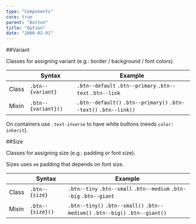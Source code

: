 ```yaml
---
type: "Components"
core: true
parent: "Button"
title: "Option"
date: "2000-02-01"
---
```


##Variant

Classes for assigning variant (e.g.: border / background / font colors).

<div class="table--scroll">

|                         | Syntax                                    | Example                       |
| ----------------------- | ----------------------------------------- | ----------------------------- |
| Class                   | `.btn--{variant}`                        | `.btn--default` `.btn--primary` `.btn--text` `.btn--link` |
| Mixin                   | `.btn--{variant}()`                      | `.btn--default()` `.btn--primary()`  `.btn--text()` `.btn--link()`   |

</div>

<demo>
  <demovanilla src="vanilla/core/button/variant">
  </demovanilla>
</demo>

On containers use `.text-inverse` to have white buttons (needs `color: inherit`).

<demo>
  <demovanilla src="vanilla/core/button/inverse">
  </demovanilla>
</demo>

##Size

Classes for assigning size (e.g.: padding or font size).

Sizes uses `em` padding that depends on font size.

|                         | Syntax                                    | Example                       |
| ----------------------- | ----------------------------------------- | ----------------------------- |
| Class                   | `.btn--{size}`                        | `.btn--tiny` `.btn--small` `.btn--medium` `.btn--big` `.btn--giant` |
| Mixin                   | `.btn--{size}()`                      | `.btn--tiny()` `.btn--small()`  `.btn--medium()` `.btn--big()` `.btn--giant()`   |

<demo>
  <demovanilla src="vanilla/core/button/size">
  </demovanilla>
</demo>
